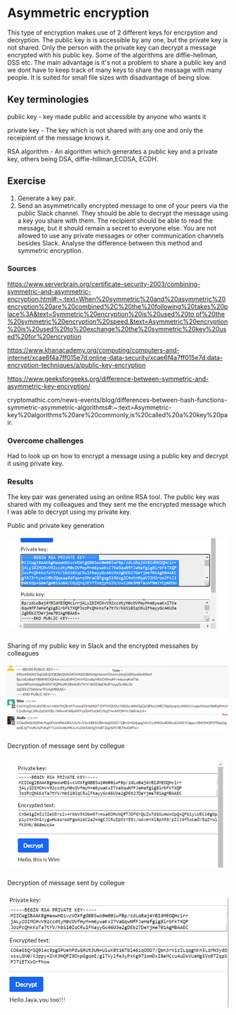 #  Asymmetric encryption
This type of encryption makes use of 2 different keys for encrpytion and decryption. The public key is is accessible by any one, but the private key is not shared. Only the  person with the private key can decrypt a message encrypted with his public key. Some of the algorithms are diffie-hellman, DSS etc. The main advantage is it's not a problem to share a public key and we dont have to keep track of many keys to share the message with many people. It is suited for small file sizes with disadvantage of being slow.

## Key terminologies
public key - key made public and accessible by anyone who wants it

private key - The key which is not shared with any one and only the receipient of the message knows it.

RSA algorithm - An algorithm which generates a public key and a private key, others being DSA, diffie-hillman,ECDSA, ECDH.

## Exercise
1. 	Generate a key pair.
2. Send an asymmetrically encrypted message to one of your peers via the public Slack channel. They should be able to decrypt the message using a key you share with them. The recipient should be able to read the message, but it should remain a secret to everyone else.
You are not allowed to use any private messages or other communication channels besides Slack. Analyse the difference between this method and symmetric encryption.

### Sources
https://www.serverbrain.org/certificate-security-2003/combining-symmetric-and-asymmetric-encryption.html#:~:text=When%20symmetric%20and%20asymmetric%20encryption%20are%20combined%2C%20the%20following%20takes%20place%3A&text=Symmetric%20encryption%20is%20used%20to,of%20the%20symmetric%20encryption%20speed.&text=Asymmetric%20encryption%20is%20used%20to%20exchange%20the%20symmetric%20key%20used%20for%20encryption

https://www.khanacademy.org/computing/computers-and-internet/xcae6f4a7ff015e7d:online-data-security/xcae6f4a7ff015e7d:data-encryption-techniques/a/public-key-encryption

https://www.geeksforgeeks.org/difference-between-symmetric-and-asymmetric-key-encryption/

cryptomathic.com/news-events/blog/differences-between-hash-functions-symmetric-asymmetric-algorithms#:~:text=Asymmetric-key%20algorithms%20are%20commonly,is%20called%20a%20key%20pair.

### Overcome challenges
Had to look up on how to encrypt a message using a public key and decrypt it using private key. 

### Results
The key pair was generated using an online RSA tool. The public key was shared with my colleagues and they sent me the encrypted message which I was able to decrypt using my private key. 

Public and private key generation
##### ![SEC-05-01](https://github.com/Techgrounds-Cloud-9/cloud-9-jsm-1985/blob/main/00_includes/Week-03/SEC-05/SEC-05-01-privatePublickeyGeneration.PNG)

Sharing of my public key in Slack and the encrypted messahes by colleagues
##### ![SEC-05-02](https://github.com/Techgrounds-Cloud-9/cloud-9-jsm-1985/blob/main/00_includes/Week-03/SEC-05/SEC-05-02-PublicKeySharingAndEncryptedMsgs.PNG)

Decryption of message sent by collegue
##### ![SEC-05-03](https://github.com/Techgrounds-Cloud-9/cloud-9-jsm-1985/blob/main/00_includes/Week-03/SEC-05/SEC-05-03-Decryption.PNG)

Decryption of message sent by collegue
##### ![SEC-05-04](https://github.com/Techgrounds-Cloud-9/cloud-9-jsm-1985/blob/main/00_includes/Week-03/SEC-05/SEC-05-04-DecryptedMsg.PNG)













